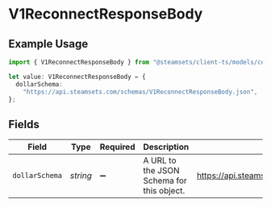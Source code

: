 # V1ReconnectResponseBody

## Example Usage

```typescript
import { V1ReconnectResponseBody } from "@steamsets/client-ts/models/components";

let value: V1ReconnectResponseBody = {
  dollarSchema:
    "https://api.steamsets.com/schemas/V1ReconnectResponseBody.json",
};
```

## Fields

| Field                                                          | Type                                                           | Required                                                       | Description                                                    | Example                                                        |
| -------------------------------------------------------------- | -------------------------------------------------------------- | -------------------------------------------------------------- | -------------------------------------------------------------- | -------------------------------------------------------------- |
| `dollarSchema`                                                 | *string*                                                       | :heavy_minus_sign:                                             | A URL to the JSON Schema for this object.                      | https://api.steamsets.com/schemas/V1ReconnectResponseBody.json |